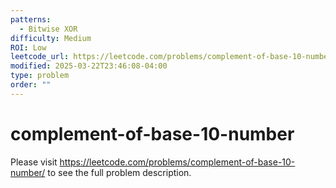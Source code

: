 ```yaml
---
patterns:
  - Bitwise XOR
difficulty: Medium
ROI: Low
leetcode_url: https://leetcode.com/problems/complement-of-base-10-number/
modified: 2025-03-22T23:46:08-04:00
type: problem
order: ""
---
```


# complement-of-base-10-number

Please visit https://leetcode.com/problems/complement-of-base-10-number/ to see the full problem description.
